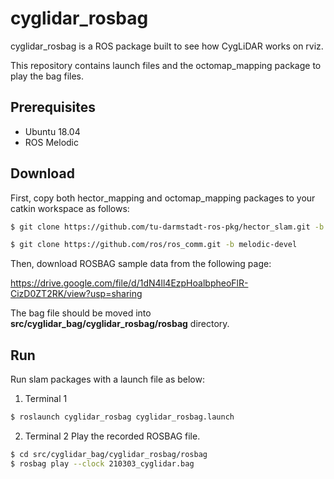 # cyglidar_rosbag
cyglidar_rosbag is a ROS package built to see how CygLiDAR works on rviz.

This repository contains launch files and the octomap_mapping package to play the bag files.

## Prerequisites
- Ubuntu 18.04
- ROS Melodic

## Download
First, copy both hector_mapping and octomap_mapping packages to your catkin workspace as follows:
```bash
$ git clone https://github.com/tu-darmstadt-ros-pkg/hector_slam.git -b melodic-devel
```
```bash
$ git clone https://github.com/ros/ros_comm.git -b melodic-devel
```
Then, download ROSBAG sample data from the following page:

https://drive.google.com/file/d/1dN4ll4EzpHoalbpheoFlR-CizD0ZT2RK/view?usp=sharing

The bag file should be moved into **src/cyglidar_bag/cyglidar_rosbag/rosbag** directory.

## Run
Run slam packages with a launch file as below:
1) Terminal 1
```bash
$ roslaunch cyglidar_rosbag cyglidar_rosbag.launch
```
2) Terminal 2
Play the recorded ROSBAG file.
```bash
$ cd src/cyglidar_bag/cyglidar_rosbag/rosbag
$ rosbag play --clock 210303_cyglidar.bag
```
